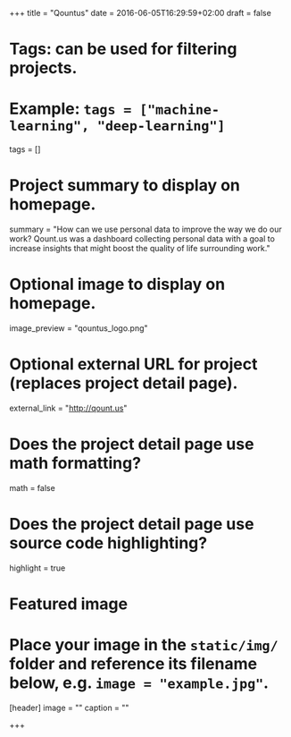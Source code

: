 +++
title = "Qountus"
date = 2016-06-05T16:29:59+02:00
draft = false

# Tags: can be used for filtering projects.
# Example: `tags = ["machine-learning", "deep-learning"]`
tags = []

# Project summary to display on homepage.
summary = "How can we use personal data to improve the way we do our work? Qount.us was a dashboard collecting personal data with a goal to increase insights that might boost the quality of life surrounding work."

# Optional image to display on homepage.
image_preview = "qountus_logo.png"

# Optional external URL for project (replaces project detail page).
external_link = "http://qount.us"

# Does the project detail page use math formatting?
math = false

# Does the project detail page use source code highlighting?
highlight = true

# Featured image
# Place your image in the `static/img/` folder and reference its filename below, e.g. `image = "example.jpg"`.
[header]
image = ""
caption = ""

+++
